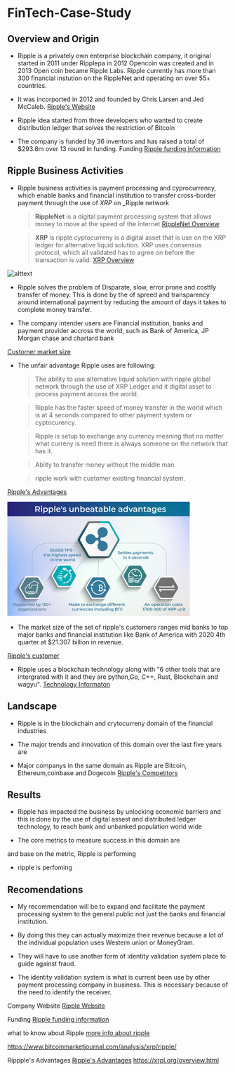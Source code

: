 # FinTech-Case-Study

## Overview and Origin 

*  Ripple is a privately own enterprise blockchain company, it original started in 2011 under Ripplepa in 2012 Opencoin was created and in 2013 Open coin became Ripple Labs. Ripple currently has more than 300 financial instution on the RippleNet and operating on over 55+ countries.
 
* It was incorported in 2012 and founded by Chris Larsen and Jed McCaleb.  [Ripple's Website](https://ripple.com/)

* Ripple idea started from three developers who wanted to create distribution ledger that solves the restriction of Bitcoin

* The company is funded by 36 inventors and has raised a total of $293.8m over 13 round in funding. Funding [Ripple funding information](https://www.crunchbase.com/organization/ripple-labs/company_financials)

## Ripple Business Activities 

* Ripple business activities is payment processing and cyprocurrency, which enable banks and financial institution to transfer cross-border payment through the use of _XRP_ on _Ripple network

  > **RippleNet** is a digital payment processing system that allows money to move at the speed of the internet.[RippleNet Overview](https://ripple.com/ripplenet)

  > **XRP** is ripple cyptocurreny is a digital asset that is use on the XRP ledger for alternative liquid solution. XRP uses consensus protocol, which all validated has to agree on before the transaction is valid. [XRP Overview](https://xrpl.org/overview.html)

 ![alttext]()

* Ripple solves the problem of Disparate, slow, error prone and costtly transfer of money. This is done by the of spreed and transparency around international payment by reducing the amount of days it takes to complete money transfer.

* The company intender users are Financial institution, banks  and payment provider accross the world, such as Bank of America, JP Morgan chase and chartard bank   

[Customer market size](https://www.pu.publish0x.com/xrp-community/full-list-of-ripple-customers-20192020-update-xmjwkg)

* The unfair advantage Ripple uses are following: 
  > The ability to use alternative liquid solution with ripple global network through the use of XRP Ledger and it digital asset to process payment accoss the world.

  > Ripple has the faster speed of money transfer in the world which is at 4 seconds compared to other payment system or cyptocurency.
  
  > Ripple is setup to exchange any currency meaning that no matter what curreny is need there is always someone on the network that has it.

  > Ablity to transfer money without the middle man.

  > ripple work with customer existing financial system.

[Ripple's Advantages](https://changelly.com/blog/invest-in-ripples-xrp-how-where-and-when/)

![alttext](image/advantages.png)

* The market size of the set of ripple's customers ranges mid banks to top major banks and financial institution like Bank of America with 2020 4th quarter at  $21.307 billion in revenue.

[Ripple's customer](https://www.publish0x.com/xrp-community/full-list-of-ripple-customers-20192020-update-xmjwkg)

* Ripple uses a blockchain technology along with "6 other tools that are intergrated with it and they are python,Go, C++, Rust, Blockchain and wagyu".
[Technology Informaton](https://stackshare.io/ripple)


## Landscape 

* Ripple is in the blockchain and crytocurreny domain of the financial industries  

* The major trends and innovation of this domain over the last five years are 

* Major companys in the same domain as Ripple are Bitcoin, Ethereum,coinbase and Dogecoin [Ripple's Competitors](https://www.owler.com/company/ripple)


## Results 

* Ripple has impacted the business by unlocking economic barriers and this is done by the use of digital assest and distributed ledger technology, to reach bank and unbanked population world wide 

* The core metrics to measure success in this domain are 

 and base on the metric, Ripple is performing 

* ripple is perfoming 

## Recomendations

* My recommendation will be to expand and facilitate the payment processing system to the general public not just the banks and financial institution. 

* By doing this they can actually maximize their revenue because a lot of the individual population uses Western union or MoneyGram.

* They will have to use another form of identity validation system place to guide against fraud.

* The identity validation system is what is current been use by other payment processing company in business. This is necessary because of the need to identify the receiver.


Company Website [Ripple Website](https://ripple.com/)

Funding [Ripple funding information](https://www.crunchbase.com/organization/ripple-labs/company_financials)

what to know about Ripple  [more info about ripple](https://www.coindesk.com/10-things-you-need-to-know-about-ripple)

https://www.bitcoinmarketjournal.com/analysis/xrp/ripple/
 
Rippple's Advantages [Ripple's Advantages](https://changelly.com/blog/invest-in-ripples-xrp-how-where-and-when/)
https://xrpl.org/overview.html







